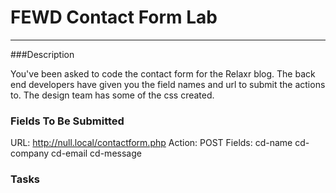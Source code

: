 # FEWD Contact Form Lab

---


###Description

You've been asked to code the contact form for the Relaxr blog.  The back end developers have given you the field names and url to submit the actions to.  The design team has some of the css created.


### Fields To Be Submitted

URL: http://null.local/contactform.php
Action: POST
Fields:
cd-name
cd-company
cd-email
cd-message


### Tasks

<!-- # Create the form with the classes cd-form and floating labels -->
<!-- # Create two fieldsets -->
<!-- ## Account Info (name, email, etc) -->
<!-- ## Project Info (the message field) -->
<!-- # Use the legend tag to title the fieldsets -->
<!-- # Each field should have a label -->
<!-- # Create a Submit Field with the text "Send Message" -->
<!-- # Style Updates -->
<!-- ## The submit button should have a background of #2c97de and on hover #42a2e1 -->
<!-- ## The various inputs should have a border-radius of 0.25em and a border of #cfd9db -->
<!-- ## There are some existing classes in the CSS that apply icons to the inputs.  Find them and then add them to your form. -->